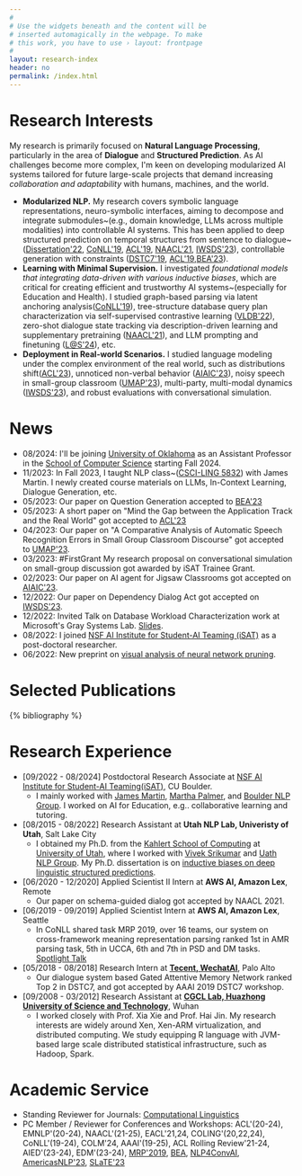 ```yaml
---
#
# Use the widgets beneath and the content will be
# inserted automagically in the webpage. To make
# this work, you have to use › layout: frontpage
#
layout: research-index
header: no
permalink: /index.html
---
```


# Research Interests

My research is primarily focused on **Natural Language Processing**, particularly in the area of **Dialogue** and **Structured Prediction**. As AI challenges become more complex, I'm keen on developing modularized AI systems tailored for future large-scale projects that demand increasing *collaboration and adaptability* with humans, machines, and the world.

- **Modularized NLP.** My research covers symbolic language representations, neuro-symbolic interfaces, aiming to decompose and integrate submodules~(e.g., domain knowledge, LLMs across multiple modalities) into controllable AI systems. This has been applied to deep structured prediction on temporal structures from sentence to dialogue~([Dissertation'22](https://www.proquest.com/docview/2777357718?pq-origsite=gscholar&fromopenview=true),
           [CoNLL'19](https://aclanthology.org/K19-2013/),
           [ACL'19](https://aclanthology.org/P19-1563/),
           [NAACL'21](https://aclanthology.org/2021.naacl-main.62/),
           [IWSDS'23](https://arxiv.org/abs/2302.12944)), controllable generation with constraints ([DSTC7'19](http://workshop.colips.org/dstc7/papers/13.pdf), [ACL'19](https://aclanthology.org/P19-1192/),[BEA'23](https://aclanthology.org/2023.bea-1.47/)).
- **Learning with Minimal Supervision.** I investigated *foundational models that integrating data-driven with various inductive biases*, which are critical for creating efficient and trustworthy AI systems~(especially for Education and Health). I studied graph-based parsing via latent anchoring analysis([CoNLL'19](https://aclanthology.org/K19-2013)),
      tree-structure database query plan characterization via self-supervised contrastive learning ([VLDB'22](https://dl.acm.org/doi/10.14778/3503585.3503600)),
      zero-shot dialogue state tracking via description-driven
      learning and supplementary pretraining ([NAACL'21](https://aclanthology.org/2021.naacl-main.62/)), and LLM prompting and finetuning ([L@S'24](https://dl.acm.org/doi/10.1145/3657604.366466://dl.acm.org/doi/10.1145/36576043664664)), etc.
- **Deployment in Real-world Scenarios.** I studied language modeling under the complex environment of the real world, such as distributions shift([ACL'23](https://aclanthology.org/2023.acl-short.156)), unnoticed non-verbal behavior ([AIAIC'23](https://aichildinteraction.github.io/preprint/AIAIC23_paper_7399.pdf)), noisy speech in small-group classroom ([UMAP'23](https://dl.acm.org/doi/10.1145/3565472.3595606)),
      multi-party, multi-modal dynamics ([IWSDS'23](https://arxiv.org/abs/2302.12944)),
      and robust evaluations with conversational simulation.


# News
- 08/2024: I'll be joining [University of Oklahoma](https://www.ou.edu/) as an Assistant Professor in the [School of Computer Science](https://www.ou.edu/coe/cs) starting Fall 2024.
- 11/2023: In Fall 2023, I taught NLP class~([CSCI-LING 5832](https://canvas.colorado.edu/courses/95371/)) with James Martin. I newly created course materials on LLMs, In-Context Learning, Dialogue Generation, etc.
- 05/2023: Our paper on Question Generation accepted to [BEA'23](https://sig-edu.org/bea/2023)
- 05/2023: A short paper on "Mind the Gap between the Application Track and the Real World" got accepted to [ACL'23](https://2023.aclweb.org/calls/main_conference/)
- 04/2023: Our paper on "A Comparative Analysis of Automatic Speech Recognition
Errors in Small Group Classroom Discourse" got accepted to
[UMAP'23](https://www.um.org/umap2023/).
- 03/2023: \#FirstGrant My research proposal on conversational simulation on small-group discussion got awarded by iSAT Trainee Grant.
- 02/2023: Our paper on AI agent for Jigsaw Classrooms got accepted on [AIAIC'23](https://aichildinteraction.github.io/).
- 12/2022: Our paper on Dependency Dialog Act got accepted on [IWSDS'23](https://sites.google.com/view/iwsds2023/home).
- 12/2022: Invited Talk on Database Workload Characterization work at Microsoft's Gray Systems Lab. [Slides](https://www.debjyotipaul.in/assets/pub/query_encoder_vldb22_slides.pdf).
- 08/2022: I joined [NSF AI Institute for Student-AI Teaming (iSAT)](https://www.colorado.edu/research/ai-institute/) as a post-doctoral researcher.
- 06/2022: New preprint on [visual analysis of neural network pruning](https://arxiv.org/abs/2206.07918?context=cs.LG).

# Selected Publications

{% bibliography %}
<!--
{% bibliography --query @*[year=2021] %}
{% bibliography --query @*[year=2019] %}
{% bibliography --query @*[year=2015] %}
{% bibliography --query @*[year=2012] %}
-->

# Research Experience
- [09/2022 - 08/2024] Postdoctoral Research Associate at [NSF AI Institute for Student-AI Teaming(iSAT)](https://www.colorado.edu/research/ai-institute/), CU Boulder.
    * I mainly worked with [James Martin](https://home.cs.colorado.edu/~martin/), [Martha Palmer](https://www.colorado.edu/faculty/palmer-martha/), and [Boulder NLP Group](https://colorado.edu/lab/clear/). I worked on AI for Education, e.g.. collaborative learning and tutoring.
- [08/2015 - 08/2022] Research Assistant at **Utah NLP Lab, Univeristy of Utah**, Salt Lake City
   * I obtained my Ph.D. from the [Kahlert School of Computing](https://cs.utah.edu/) at [University of
        Utah](https://www.ou.edu), where I worked with [Vivek
        Srikumar](https://svivek.com) and [Uath NLP Group](https://nlp.cs.utah.edu). My Ph.D. dissertation is on [inductive biases on deep linguistic structured predictions](https://www.proquest.com/docview/2777357718?pq-origsite=gscholar&fromopenview=true).
- [06/2020 - 12/2020] Applied Scientist II Intern at **AWS AI, Amazon Lex**, Remote
   *  Our paper on schema-guided dialog got accepted by NAACL 2021.
- [06/2019 - 09/2019] Applied Scientist Intern at **AWS AI, Amazon Lex**, Seattle
   *  In CoNLL shared task MRP 2019, over 16 teams, our system on cross-framework meaning representation parsing ranked 1st in AMR parsing task, 5th in UCCA, 6th and 7th in PSD and DM tasks. [Spotlight Talk](https://www.youtube.com/watch?v=5ZMZSfl_Ng0)
- [05/2018 - 08/2018] Research Intern at **[Tecent, WechatAI](https://ai.weixin.qq.com/)**, Palo Alto
   *  Our dialogue system based Gated Attentive Memory Network ranked Top 2 in DSTC7, and got accepted by AAAI 2019 DSTC7 workshop.
- [09/2008 - 03/2012] Research Assistant at **[CGCL Lab, Huazhong University of Science and Technology](http://grid.hust.edu.cn/)**, Wuhan
   *  I worked closely with Prof. Xia Xie and Prof. Hai Jin. My research interests are widely around Xen, Xen-ARM virtualization, and distributed computing. We study equipping R language with JVM-based large scale distributed statistical infrastructure, such as Hadoop, Spark.

# Academic Service
- Standing Reviewer for Journals: [Computational Linguistics](https://submissions.cljournal.org/index.php/cljournal)
- PC Member / Reviewer for Conferences and Workshops: ACL'(20-24), EMNLP'(20-24), NAACL'(21-25), EACL'21,24, COLING'(20,22,24), CoNLL'(19-24), COLM'24, AAAI'(19-25), ACL Rolling Review'21-24, AIED'(23-24), EDM'(23-24), [MRP'2019](http://mrp.nlpl.eu/2019/), [BEA](https://aclanthology.org/venues/bea/), [NLP4ConvAI](https://www.aclweb.org/portal/content/call-papers-5th-workshop-nlp-conversational-ai), [AmericasNLP'23](https://turing.iimas.unam.mx/americasnlp/2023_st.html), [SLaTE'23](https://sites.google.com/view/slate2023)
